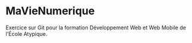 # MaVieNumerique
Exercice sur Git pour la formation Développement Web et Web Mobile de l'École Atypique.
